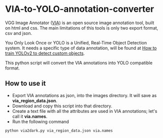 # VIA-to-YOLO-annotation-converter

VGG Image Annotator ([VIA](http://www.robots.ox.ac.uk/~vgg/software/via/)) is an  open source image annotation tool, built on html and css. The main limitations of this tools is only two export format, csv and json.

You Only Look Once or YOLO is a Unified, Real-Time Object Detection system. It needs a specific type of data annotation, will be found at [How to train YOLOv2 to detect custom objects](https://medium.com/@manivannan_data/how-to-train-yolov2-to-detect-custom-objects-9010df784f36).

This python script will convert the VIA annotations into YOLO compatible format.

## How to use it
- Export VIA annotations as json, into the images directory. It will save as **via_region_data.json**.
- Download and copy this script into that directory.
- Create a text file with all the attributes are used in VIA annotations; let's call it **via.names**.
- Run the following command
```python
python via2dark.py via_region_data.json via.names
```
